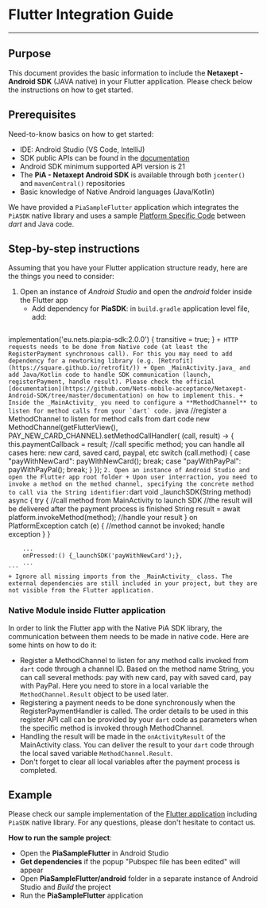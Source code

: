 # Flutter Integration Guide
---

## Purpose
This document provides the basic information to include the **Netaxept - Android SDK** (JAVA native) in your Flutter application. Please check below the instructions on how to get started.

## Prerequisites
Need-to-know basics on how to get started:
+ IDE: Android Studio (VS Code, IntelliJ)
+ SDK public APIs can be found in the [documentation](https://github.com/Nets-mobile-acceptance/Netaxept-Android-SDK/tree/master/documentation)
+ Android SDK minimum supported API version is 21
+ The **PiA - Netaxept Android SDK** is available through both `jcenter()` and `mavenCentral()` repositories
+ Basic knowledge of Native Android languages (Java/Kotlin)

We have provided a `PiaSampleFlutter` application which integrates the `PiASDK` native library and uses a sample [Platform Specific Code](https://flutter.dev/docs/development/platform-integration/platform-channels) between _dart_ and Java code.

## Step-by-step instructions
Assuming that you have your Flutter application structure ready, here are the things you need to consider:
1. Open an instance of _Android Studio_ and open the _android_ folder inside the Flutter app
    +  Add dependency for **PiaSDK**: in `build.gradle` application level file, add:
        ```gradle
implementation('eu.nets.pia:pia-sdk:2.0.0') { transitive = true; }
        ```
    + HTTP requests needs to be done from Native code (at least the RegisterPayment synchronous call). For this you may need to add dependency for a newtorking library (e.g. [Retrofit](https://square.github.io/retrofit/))
    + Open _MainActivity.java_ and add Java/Kotlin code to handle SDK communication (launch, registerPayment, handle result). Please check the official [documentation](https://github.com/Nets-mobile-acceptance/Netaxept-Android-SDK/tree/master/documentation) on how to implement this.
    + Inside the _MainActivity_ you need to configure a **MethodChannel** to listen for method calls from your `dart` code. 
    ```java
            //register a MethodChannel to listen for method calls from dart code
            new MethodChannel(getFlutterView(), PAY_NEW_CARD_CHANNEL).setMethodCallHandler(
                    (call, result) -> {
                        this.paymentCallback = result;
                        //call specific method; you can handle all cases here: new card, saved card, paypal, etc
                        switch (call.method) {
                            case "payWithNewCard":
                                payWithNewCard();
                                break;
                            case "payWithPayPal":
                                payWithPayPal();
                                break;
                        }
                    });
    ```
2. Open an instance of Android Studio and open the Flutter app root folder
    + Upon user interraction, you need to invoke a method on the method channel, specifying the concrete method to call via the String identifier:
    ```dart
        void _launchSDK(String method) async {
            try {
              //call method from MainActivity to launch SDK
              //the result will be delivered after the payment process is finished
              String result = await platform.invokeMethod(method);
              //handle your result
            } on PlatformException catch (e) {
              //method cannot be invoked; handle exception
            }
        }
        
        ...
        onPressed:() {_launchSDK('payWithNewCard');},
        ...
    ```
    + Ignore all missing imports from the _MainActivity_ class. The external dependencies are still included in your project, but they are not visible from the Flutter application.
    
### Native Module inside Flutter application

In order to link the Flutter app with the Native PiA SDK library, the communication between them needs to be made in native code. Here are some hints on how to do it:

+ Register a MethodChannel to listen for any method calls invoked from `dart` code through a channel ID. Based on the method name String, you can call several methods: pay with new card, pay with saved card, pay with PayPal. Here you need to store in a local variable the `MethodChannel.Result` object to be used later.
+ Registering a payment needs to be done synchronously when the RegisterPaymentHandler is called. The order details to be used in this register API call can be provided by your `dart` code as parameters when the specific method is invoked through MethodChannel.  
+ Handling the result will be made in the `onActivityResult` of the MainActivity class. You can deliver the result to your `dart` code through the local saved variable `MethodChannel.Result`.
+ Don't forget to clear all local variables after the payment process is completed. 

## Example

Please check our sample implementation of the [Flutter application](PiaSampleFlutter) including `PiaSDK` native library. For any questions, please don't hesitate to contact us.

**How to run the sample project**:
+ Open the **PiaSampleFlutter** in Android Studio
+ **Get dependencies** if the popup "Pubspec file has been edited" will appear
+ Open **PiaSampleFlutter/android** folder in a separate instance of Android Studio and *Build* the project
+ Run the **PiaSampleFlutter** application